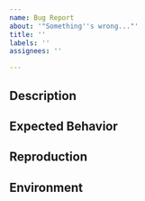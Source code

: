 ```yaml
---
name: Bug Report
about: '"Something''s wrong..."'
title: ''
labels: ''
assignees: ''

---
```


## Description
<!-- A clear and concise description of what the bug is. -->




## Expected Behavior
<!-- What did you expect to happen instead? -->




## Reproduction
<!-- A minimal example that exhibits the behavior. -->




## Environment
<!--Any additional information about your environment--!>
